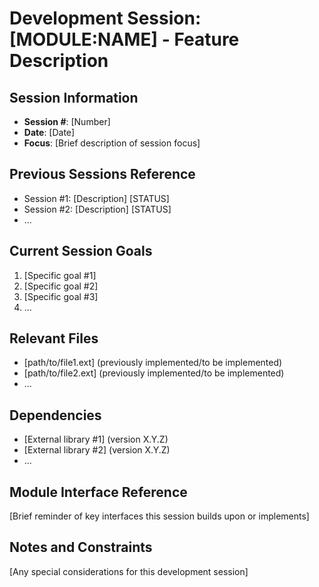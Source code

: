 # Development Session: [MODULE:NAME] - Feature Description

## Session Information
- **Session #**: [Number]
- **Date**: [Date]
- **Focus**: [Brief description of session focus]

## Previous Sessions Reference
- Session #1: [Description] [STATUS]
- Session #2: [Description] [STATUS]
- ...

## Current Session Goals
1. [Specific goal #1]
2. [Specific goal #2]
3. [Specific goal #3]
4. ...

## Relevant Files
- [path/to/file1.ext] (previously implemented/to be implemented)
- [path/to/file2.ext] (previously implemented/to be implemented)
- ...

## Dependencies
- [External library #1] (version X.Y.Z)
- [External library #2] (version X.Y.Z)
- ...

## Module Interface Reference
[Brief reminder of key interfaces this session builds upon or implements]

## Notes and Constraints
[Any special considerations for this development session]
